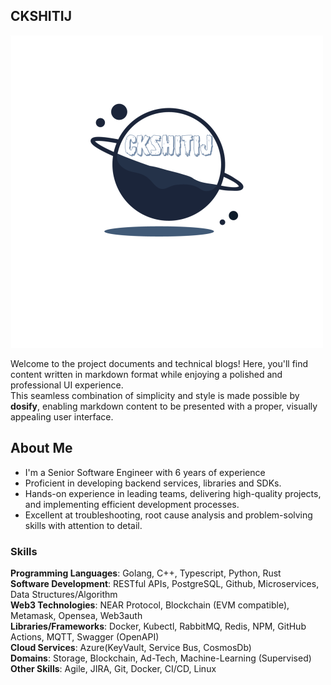 ## CKSHITIJ 

![](favicon.png)

Welcome to the project documents and technical blogs! Here, you'll find content written in markdown format while enjoying a polished and professional UI experience.  
This seamless combination of simplicity and style is made possible by **dosify**, enabling markdown content to be presented with a proper, visually appealing user interface.

## About Me

- I'm a Senior Software Engineer with 6 years of experience
- Proficient in developing backend services, libraries and SDKs.
- Hands-on experience in leading teams, delivering high-quality projects, and implementing efficient development processes.
- Excellent at troubleshooting, root cause analysis and problem-solving skills with attention to detail.

### Skills

**Programming Languages**: Golang, C++, Typescript, Python, Rust  
**Software Development**: RESTful APIs, PostgreSQL, Github, Microservices, Data Structures/Algorithm  
**Web3 Technologies**: NEAR Protocol, Blockchain (EVM compatible), Metamask, Opensea, Web3auth  
**Libraries/Frameworks**: Docker, Kubectl, RabbitMQ, Redis, NPM, GitHub Actions, MQTT, Swagger (OpenAPI)  
**Cloud Services**: Azure(KeyVault, Service Bus, CosmosDb)  
**Domains**: Storage, Blockchain, Ad-Tech, Machine-Learning (Supervised)  
**Other Skills**: Agile, JIRA, Git, Docker, CI/CD, Linux  
